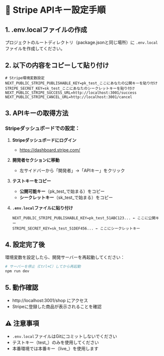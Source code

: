 # 🔑 Stripe APIキー設定手順

## 1. .env.localファイルの作成

プロジェクトのルートディレクトリ（package.jsonと同じ場所）に `.env.local` ファイルを作成してください。

## 2. 以下の内容をコピーして貼り付け

```
# Stripe環境変数設定
NEXT_PUBLIC_STRIPE_PUBLISHABLE_KEY=pk_test_ここにあなたの公開キーを貼り付け
STRIPE_SECRET_KEY=sk_test_ここにあなたのシークレットキーを貼り付け
NEXT_PUBLIC_STRIPE_SUCCESS_URL=http://localhost:3001/success
NEXT_PUBLIC_STRIPE_CANCEL_URL=http://localhost:3001/cancel
```

## 3. APIキーの取得方法

### Stripeダッシュボードでの設定：

1. **Stripeダッシュボードにログイン**
   - https://dashboard.stripe.com/

2. **開発者セクションに移動**
   - 左サイドバーから「開発者」→「APIキー」をクリック

3. **テストキーをコピー**
   - **公開可能キー**（pk_test_で始まる）をコピー
   - **シークレットキー**（sk_test_で始まる）をコピー

4. **`.env.local`ファイルに貼り付け**
   ```
   NEXT_PUBLIC_STRIPE_PUBLISHABLE_KEY=pk_test_51ABC123... ← ここに公開キー
   STRIPE_SECRET_KEY=sk_test_51DEF456... ← ここにシークレットキー
   ```

## 4. 設定完了後

環境変数を設定したら、開発サーバーを再起動してください：

```bash
# サーバーを停止（Ctrl+C）してから再起動
npm run dev
```

## 5. 動作確認

- http://localhost:3001/shop にアクセス
- Stripeに登録した商品が表示されることを確認

## ⚠️ 注意事項

- `.env.local`ファイルはGitにコミットしないでください
- テストキー（test_）のみを使用してください
- 本番環境では本番キー（live_）を使用します 
